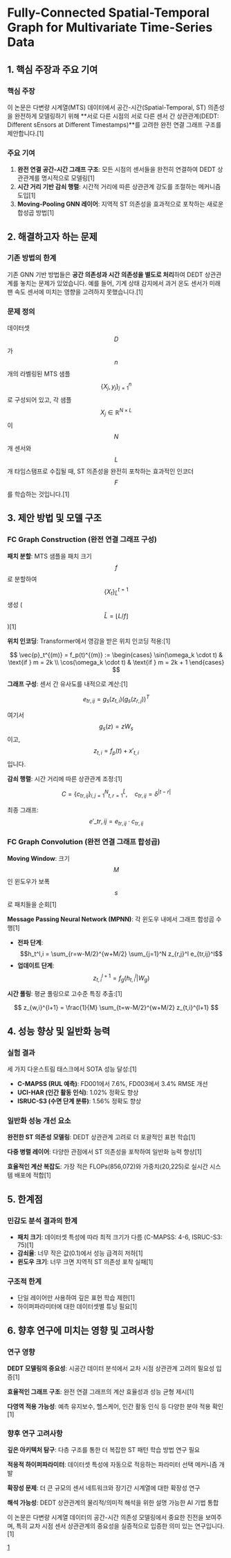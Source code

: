 # Fully-Connected Spatial-Temporal Graph for Multivariate Time-Series Data

## 1. 핵심 주장과 주요 기여

### 핵심 주장
이 논문은 다변량 시계열(MTS) 데이터에서 공간-시간(Spatial-Temporal, ST) 의존성을 완전하게 모델링하기 위해 **서로 다른 시점의 서로 다른 센서 간 상관관계(DEDT: Different sEnsors at Different Timestamps)**를 고려한 완전 연결 그래프 구조를 제안합니다.[1]

### 주요 기여
1. **완전 연결 공간-시간 그래프 구조**: 모든 시점의 센서들을 완전히 연결하여 DEDT 상관관계를 명시적으로 모델링[1]
2. **시간 거리 기반 감쇠 행렬**: 시간적 거리에 따른 상관관계 강도를 조절하는 메커니즘 도입[1]
3. **Moving-Pooling GNN 레이어**: 지역적 ST 의존성을 효과적으로 포착하는 새로운 합성곱 방법[1]

## 2. 해결하고자 하는 문제

### 기존 방법의 한계
기존 GNN 기반 방법들은 **공간 의존성과 시간 의존성을 별도로 처리**하여 DEDT 상관관계를 놓치는 문제가 있었습니다. 예를 들어, 기계 상태 감지에서 과거 온도 센서가 미래 팬 속도 센서에 미치는 영향을 고려하지 못했습니다.[1]

### 문제 정의
데이터셋 $$D$$가 $$n$$개의 라벨링된 MTS 샘플 $$\{X_j, y_j\}_{j=1}^n$$로 구성되어 있고, 각 샘플 $$X_j \in \mathbb{R}^{N \times L}$$이 $$N$$개 센서와 $$L$$개 타임스탬프로 수집될 때, ST 의존성을 완전히 포착하는 효과적인 인코더 $$F$$를 학습하는 것입니다.[1]

## 3. 제안 방법 및 모델 구조

### FC Graph Construction (완전 연결 그래프 구성)

**패치 분할**: MTS 샘플을 패치 크기 $$f$$로 분할하여 $$\{X_t\}_{\hat{L}}^{t=1}$$ 생성 ($$\hat{L} = \lfloor L/f \rfloor$$)[1]

**위치 인코딩**: Transformer에서 영감을 받은 위치 인코딩 적용:[1]

$$
\vec{p}_t^{(m)} = f_p(t)^{(m)} := \begin{cases}
\sin(\omega_k \cdot t) & \text{if } m = 2k \\
\cos(\omega_k \cdot t) & \text{if } m = 2k + 1
\end{cases}
$$

**그래프 구성**: 센서 간 유사도를 내적으로 계산:[1]

$$
e_{tr,ij} = g_s(z_{t,i})(g_s(z_{r,j}))^T
$$

여기서 $$g_s(z) = zW_s$$이고, $$z_{t,i} = f_p(t) + x'_{t,i}$$입니다.

**감쇠 행렬**: 시간 거리에 따른 상관관계 조정:[1]

$$
C = \{c_{tr,ij}\}_{i,j=1}^N{}_{t,r=1}^{\hat{L}}, \quad c_{tr,ij} = \delta^{|t-r|}
$$

최종 그래프: $$e'\_{tr,ij} = e_{tr,ij} \cdot c_{tr,ij}$$

### FC Graph Convolution (완전 연결 그래프 합성곱)

**Moving Window**: 크기 $$M$$인 윈도우가 보폭 $$s$$로 패치들을 순회[1]

**Message Passing Neural Network (MPNN)**: 각 윈도우 내에서 그래프 합성곱 수행[1]
- **전파 단계**: $$h_t^l,i = \sum_{r=w-M/2}^{w+M/2} \sum_{j=1}^N z_{r,j}^l e_{tr,ij}^l$$
- **업데이트 단계**: $$z_{t,i}^{l+1} = f_g(h_{t,i}^l|W_g)$$

**시간 풀링**: 평균 풀링으로 고수준 특징 추출:[1]

$$
z_{w,i}^{l+1} = \frac{1}{M} \sum_{t=w-M/2}^{w+M/2} z_{t,i}^{l+1}
$$

## 4. 성능 향상 및 일반화 능력

### 실험 결과
세 가지 다운스트림 태스크에서 SOTA 성능 달성:[1]
- **C-MAPSS (RUL 예측)**: FD001에서 7.6%, FD003에서 3.4% RMSE 개선
- **UCI-HAR (인간 활동 인식)**: 1.02% 정확도 향상  
- **ISRUC-S3 (수면 단계 분류)**: 1.56% 정확도 향상

### 일반화 성능 개선 요소

**완전한 ST 의존성 모델링**: DEDT 상관관계 고려로 더 포괄적인 표현 학습[1]

**다중 병렬 레이어**: 다양한 관점에서 ST 의존성을 포착하여 일반화 능력 향상[1]

**효율적인 계산 복잡도**: 가장 적은 FLOPs(856,072)와 가중치(20,225)로 실시간 시스템 배포에 적합[1]

## 5. 한계점

### 민감도 분석 결과의 한계
- **패치 크기**: 데이터셋 특성에 따라 최적 크기가 다름 (C-MAPSS: 4-6, ISRUC-S3: 75)[1]
- **감쇠율**: 너무 작은 값(0.1)에서 성능 급격히 저하[1]
- **윈도우 크기**: 너무 크면 지역적 ST 의존성 포착 실패[1]

### 구조적 한계
- 단일 레이어만 사용하여 깊은 표현 학습 제한[1]
- 하이퍼파라미터에 대한 데이터셋별 튜닝 필요[1]

## 6. 향후 연구에 미치는 영향 및 고려사항

### 연구 영향
**DEDT 모델링의 중요성**: 시공간 데이터 분석에서 교차 시점 상관관계 고려의 필요성 입증[1]

**효율적인 그래프 구조**: 완전 연결 그래프의 계산 효율성과 성능 균형 제시[1]

**다영역 적용 가능성**: 예측 유지보수, 헬스케어, 인간 활동 인식 등 다양한 분야 적용 확인[1]

### 향후 연구 고려사항

**깊은 아키텍처 탐구**: 다층 구조를 통한 더 복잡한 ST 패턴 학습 방법 연구 필요

**적응적 하이퍼파라미터**: 데이터셋 특성에 자동으로 적응하는 파라미터 선택 메커니즘 개발

**확장성 문제**: 더 큰 규모의 센서 네트워크와 장기간 시계열에 대한 확장성 연구

**해석 가능성**: DEDT 상관관계의 물리적/의미적 해석을 위한 설명 가능한 AI 기법 통합

이 논문은 다변량 시계열 데이터의 공간-시간 의존성 모델링에서 중요한 진전을 보여주며, 특히 교차 시점 센서 상관관계의 중요성을 실증적으로 입증한 의미 있는 연구입니다.[1]

[1](https://ppl-ai-file-upload.s3.amazonaws.com/web/direct-files/attachments/22370781/395f561a-8019-4601-aa9f-a75fe0c0f247/2309.05305v3.pdf)
